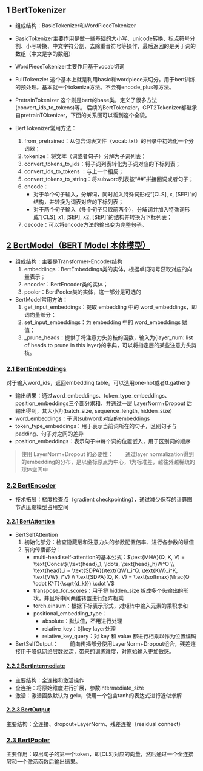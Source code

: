 ## 1 BertTokenizer

- 组成结构：BasicTokenizer和WordPieceTokenizer
- BasicTokenizer主要作用是做一些基础的大小写、unicode转换、标点符号分割、小写转换、中文字符分割、去除重音符号等操作，最后返回的是关于词的数组（中文是字的数组）
- WordPieceTokenizer主要作用基于vocab切词
- FullTokenzier
  这个基本上就是利用basic和wordpiece来切分。用于bert训练的预处理。基本就一个tokenize方法。不会有encode_plus等方法。
- PretrainTokenizer
  这个则是bert的base类，定义了很多方法(convert_ids_to_tokens)等。 后续的BertTokenzier，GPT2Tokenizer都继承自pretrainTOkenizer，下面的关系图可以看到这个全貌。

- BertTokenizer常用方法：
  1. from_pretrained：从包含词表文件（vocab.txt）的目录中初始化一个分词器；
  2. tokenize：将文本（词或者句子）分解为子词列表；
  3. convert_tokens_to_ids：将子词列表转化为子词对应的下标列表；
  4. convert_ids_to_tokens ：与上一个相反；
  5. convert_tokens_to_string：将subword列表按“##”拼接回词或者句子；
  6. encode：
     - 对于单个句子输入，分解词，同时加入特殊词形成“[CLS], x, [SEP]”的结构，并转换为词表对应的下标列表；
     - 对于两个句子输入（多个句子只取前两个），分解词并加入特殊词形成“[CLS], x1, [SEP], x2, [SEP]”的结构并转换为下标列表；
  7. decode：可以将encode方法的输出变为完整句子。

## [2 BertModel（BERT Model 本体模型）](https://relph1119.github.io/my-team-learning/#/transformers_nlp28/task04?id=_2-bertmodel（bert-model-本体模型）)

- 组成结构：主要是Transformer-Encoder结构
  1. embeddings：BertEmbeddings类的实体，根据单词符号获取对应的向量表示；
  2. encoder：BertEncoder类的实体；
  3. pooler：BertPooler类的实体，这一部分是可选的
- BertModel常用方法：
  1. get_input_embeddings：提取 embedding 中的 word_embeddings，即词向量部分；
  2. set_input_embeddings：为 embedding 中的 word_embeddings 赋值；
  3. _prune_heads：提供了将注意力头剪枝的函数，输入为{layer_num: list of heads to prune in this layer}的字典，可以将指定层的某些注意力头剪枝。

### [2.1 BertEmbeddings](https://relph1119.github.io/my-team-learning/#/transformers_nlp28/task04?id=_21-bertembeddings)

对于输入word_ids，返回embedding table。可以选用one-hot或者tf.gather()

- 输出结果：通过word_embeddings、token_type_embeddings、position_embeddings三个部分求和，并通过一层 LayerNorm+Dropout 后输出得到，其大小为(batch_size, sequence_length, hidden_size)
- word_embeddings：子词(subword)对应的embeddings
- token_type_embeddings：用于表示当前词所在的句子，区别句子与 padding、句子对之间的差异
- position_embeddings：表示句子中每个词的位置嵌入，用于区别词的顺序

> 使用 LayerNorm+Dropout 的必要性：
>   通过layer normalization得到的embedding的分布，是以坐标原点为中心，1为标准差，越往外越稀疏的球体空间中

### [2.2 BertEncoder](https://relph1119.github.io/my-team-learning/#/transformers_nlp28/task04?id=_22-bertencoder)

- 技术拓展：梯度检查点（gradient checkpointing），通过减少保存的计算图节点压缩模型占用空间

#### [2.2.1 BertAttention](https://relph1119.github.io/my-team-learning/#/transformers_nlp28/task04?id=_221-bertattention)

- BertSelfAttention
  1. 初始化部分：检查隐藏层和注意力头的参数配置倍率、进行各参数的赋值
  2. 前向传播部分：
     - multi-head self-attention的基本公式：$\text{MHA}(Q, K, V) = \text{Concat}(\text{head}_1, \ldots, \text{head}_h)W^O \\ \text{head}_i = \text{SDPA}(\text{QW}_i^Q, \text{KW}_i^K, \text{VW}_i^V) \\ \text{SDPA}(Q, K, V) = \text{softmax}(\frac{Q \cdot K^T}{\sqrt{d_k}}) \cdot V$
     - transpose_for_scores：用于将 hidden_size 拆成多个头输出的形状，并且将中间两维转置进行矩阵相乘
     - torch.einsum：根据下标表示形式，对矩阵中输入元素的乘积求和
     - positional_embedding_type：
       - absolute：默认值，不用进行处理
       - relative_key：对key layer处理
       - relative_key_query：对 key 和 value 都进行相乘以作为位置编码
- BertSelfOutput：
    前向传播部分使用LayerNorm+Dropout组合，残差连接用于降低网络层数过深，带来的训练难度，对原始输入更加敏感。

#### [2.2.2 BertIntermediate](https://relph1119.github.io/my-team-learning/#/transformers_nlp28/task04?id=_222-bertintermediate)

- 主要结构：全连接和激活操作
- 全连接：将原始维度进行扩展，参数intermediate_size
- 激活：激活函数默认为 gelu，使用一个包含tanh的表达式进行近似求解

#### [2.2.3 BertOutput](https://relph1119.github.io/my-team-learning/#/transformers_nlp28/task04?id=_223-bertoutput)

主要结构：全连接、dropout+LayerNorm、残差连接（residual connect）

### [2.3 BertPooler](https://relph1119.github.io/my-team-learning/#/transformers_nlp28/task04?id=_23-bertpooler)

主要作用：取出句子的第一个token，即[CLS]对应的向量，然后通过一个全连接层和一个激活函数后输出结果。